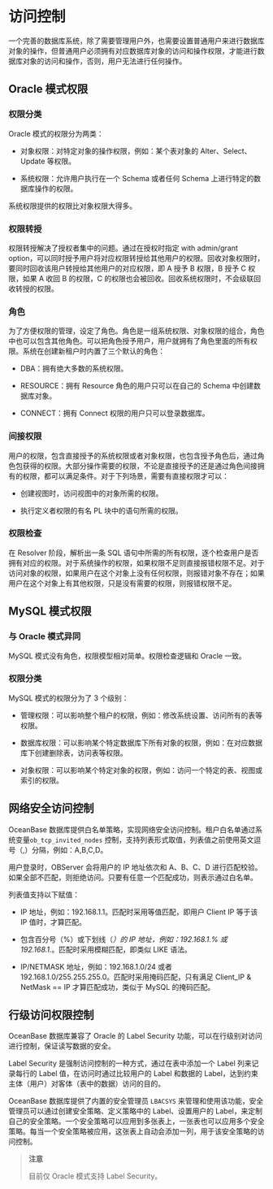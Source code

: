 # 访问控制

一个完善的数据库系统，除了需要管理用户外，也需要设置普通用户来进行数据库对象的操作，但普通用户必须拥有对应数据库对象的访问和操作权限，才能进行数据库对象的访问和操作，否则，用户无法进行任何操作。

## Oracle 模式权限

### 权限分类

Oracle 模式的权限分为两类：

* 对象权限：对特定对象的操作权限，例如：某个表对象的 Alter、Select、Update 等权限。

* 系统权限：允许用户执行在一个 Schema 或者任何 Schema 上进行特定的数据库操作的权限。

系统权限提供的权限比对象权限大得多。

### 权限转授

权限转授解决了授权者集中的问题。通过在授权时指定 with admin/grant option，可以同时授予用户将对应权限转授给其他用户的权限。回收对象权限时，要同时回收该用户转授给其他用户的对应权限，即 A 授予 B 权限，B 授予 C 权限，如果 A 收回 B 的权限，C 的权限也会被回收。回收系统权限时，不会级联回收转授的权限。

### 角色

为了方便权限的管理，设定了角色。角色是一组系统权限、对象权限的组合，角色中也可以包含其他角色。可以把角色授予用户，用户就拥有了角色里面的所有权限。系统在创建新租户时内置了三个默认的角色：

* DBA：拥有绝大多数的系统权限。

* RESOURCE：拥有 Resource 角色的用户只可以在自己的 Schema 中创建数据库对象。

* CONNECT：拥有 Connect 权限的用户只可以登录数据库。

### 间接权限

用户的权限，包含直接授予的系统权限或者对象权限，也包含授予角色后，通过角色包获得的权限。大部分操作需要的权限，不论是直接授予的还是通过角色间接拥有的权限，都可以满足条件。对于下列场景，需要有直接权限才可以：

* 创建视图时，访问视图中的对象所需的权限。

* 执行定义者权限的有名 PL 块中的语句所需的权限。

### 权限检查

在 Resolver 阶段，解析出一条 SQL 语句中所需的所有权限，逐个检查用户是否拥有对应的权限。对于系统操作的权限，如果权限不足则直接报错权限不足。对于访问对象的权限，如果用户在这个对象上没有任何权限，则报错对象不存在；如果用户在这个对象上有其他权限，只是没有需要的权限，则报错权限不足。

## MySQL 模式权限

### 与 Oracle 模式异同

MySQL 模式没有角色，权限模型相对简单。权限检查逻辑和 Oracle 一致。

### 权限分类

MySQL 模式的权限分为了 3 个级别：

* 管理权限：可以影响整个租户的权限，例如：修改系统设置、访问所有的表等权限。

* 数据库权限：可以影响某个特定数据库下所有对象的权限，例如：在对应数据库下创建删除表，访问表等权限。

* 对象权限：可以影响某个特定对象的权限，例如：访问一个特定的表、视图或索引的权限。

## 网络安全访问控制

OceanBase 数据库提供白名单策略，实现网络安全访问控制。租户白名单通过系统变量`ob_tcp_invited_nodes` 控制，支持列表形式取值，列表值之前使用英文逗号（,）分隔，例如：A,B,C,D。

用户登录时，OBServer 会将用户的 IP 地址依次和 A、B、C、D 进行匹配校验。如果全部不匹配，则拒绝访问。只要有任意一个匹配成功，则表示通过白名单。

列表值支持以下赋值：

* IP 地址，例如：192.168.1.1。匹配时采用等值匹配，即用户 Client IP 等于该 IP 值时，才算匹配。

* 包含百分号（%）或下划线（_）的 IP 地址，例如：192.168.1.% 或 192.168.1._。匹配时采用模糊匹配，即类似 LIKE 语法。

* IP/NETMASK 地址，例如：192.168.1.0/24 或者 192.168.1.0/255.255.255.0。匹配时采用掩码匹配，只有满足 Client_IP \& NetMask == IP 才算匹配成功，类似于 MySQL 的掩码匹配。

## 行级访问权限控制

OceanBase 数据库兼容了 Oracle 的 Label Security 功能，可以在行级别对访问进行控制，保证读写数据的安全。

Label Security 是强制访问控制的一种方式，通过在表中添加一个 Label 列来记录每行的 Label 值，在访问时通过比较用户的 Label 和数据的 Label，达到约束主体（用户）对客体（表中的数据）访问的目的。

OceanBase 数据库提供了内置的安全管理员 `LBACSYS` 来管理和使用该功能，安全管理员可以通过创建安全策略、定义策略中的 Label、设置用户的 Label，来定制自己的安全策略。一个安全策略可以应用到多张表上，一张表也可以应用多个安全策略。每当一个安全策略被应用，这张表上自动会添加一列，用于该安全策略的访问控制。

>**注意**
>
>目前仅 Oracle 模式支持 Label Security。
